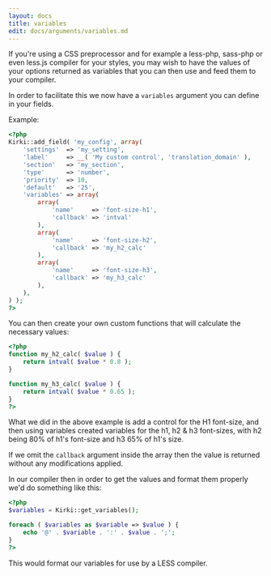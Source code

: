 ```yaml
---
layout: docs
title: variables
edit: docs/arguments/variables.md
---
```



If you're using a CSS preprocessor and for example a less-php, sass-php or even less.js compiler for your styles, you may wish to have the values of your options returned as variables that you can then use and feed them to your compiler.

In order to facilitate this we now have a `variables` argument you can define in your fields.

Example:

```php
<?php
Kirki::add_field( 'my_config', array(
	'settings'  => 'my_setting',
	'label'     => __( 'My custom control', 'translation_domain' ),
	'section'   => 'my_section',
	'type'      => 'number',
	'priority'  => 10,
	'default'   => '25',
	'variables' => array(
		array(
			'name'     => 'font-size-h1',
			'callback' => 'intval'
		),
		array(
			'name'     => 'font-size-h2',
			'callback' => 'my_h2_calc'
		),
		array(
			'name'     => 'font-size-h3',
			'callback' => 'my_h3_calc'
		),
	),
) );
?>
```

You can then create your own custom functions that will calculate the necessary values:

```php
<?php
function my_h2_calc( $value ) {
	return intval( $value * 0.8 );
}

function my_h3_calc( $value ) {
	return intval( $value * 0.65 );
}
?>
```

What we did in the above example is add a control for the H1 font-size, and then using variables created variables for the h1, h2 & h3 font-sizes, with h2 being 80% of h1's font-size and h3 65% of h1's size.

If we omit the `callback` argument inside the array then the value is returned without any modifications applied.

In our compiler then in order to get the values and format them properly we'd do something like this:

```php
<?php
$variables = Kirki::get_variables();

foreach ( $variables as $variable => $value ) {
	echo '@' . $variable . ':' . $value . ';';
}
?>
```

This would format our variables for use by a LESS compiler.
